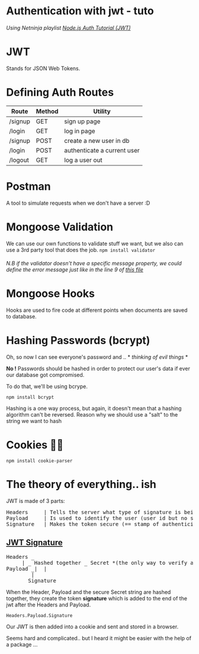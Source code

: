 # Authentication with jwt - tuto
###### Using Netninja playlist [Node.js Auth Tutorial (JWT)](https://www.youtube.com/playlist?list=PL4cUxeGkcC9iqqESP8335DA5cRFp8loyp)

# JWT 
Stands for JSON Web Tokens.

# Defining Auth Routes
Route | Method | Utility
------|-------|---------
/signup | GET | sign up page
/login | GET | log in page
/signup | POST | create a new user in db
/login | POST | authenticate a current user
/logout | GET | log a user out

# Postman
A tool to simulate requests when we don't have a server :D

# Mongoose Validation

We can use our own functions to validate stuff we want, but we also can use a 3rd party tool that does the job. 
`npm install validator`

###### N.B if the validator doesn't have a specific message property, we could define the error message just like in the line 9 of [this file](https://github.com/locust49/nodejs-tuto/blob/jwt/controllers/authController.js)

# Mongoose Hooks

Hooks are used to fire code at different points when documents are saved to database.

# Hashing Passwords (bcrypt)

Oh, so now I can see everyone's password and .. * *thinking of evil things* *

**No !**
Passwords should be hashed in order to protect our user's data if ever our database got compromised. 

To do that, we'll be using bcrype.

`npm install bcrypt`

Hashing is a one way process, but again, it doesn't mean that a hashing algorithm can't be reversed. Reason why we should use a "salt" to the string we want to hash

# Cookies 🍪🍪

`npm install cookie-parser`

# The theory of everything.. ish 

JWT is made of 3 parts:
<pre>
Headers		| Tells the server what type of signature is being used (meta data about the token)
Payload		| Is used to identify the user (user id but no sensitive data)
Signature	| Makes the token secure (== stamp of authenticity)
</pre>
## [JWT Signature](https://www.youtube.com/watch?v=LZq0G8WUaII)

<pre>
Headers _
	 | _ Hashed together _ Secret *(the only way to verify a token + stored in the server)*
Payload _|	|
		|
 	   Signature
</pre>

When the Header, Payload and the secure Secret string are hashed together, they create the token **signature** which is added to the end of the jwt after the Headers and Payload.

`Headers.Payload.Signature`

Our JWT is then added into a cookie and sent and stored in a browser.

Seems hard and complicated.. but I heard it might be easier with the help of a package ...